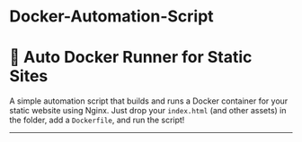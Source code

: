 # Docker-Automation-Script
# 🐳 Auto Docker Runner for Static Sites

A simple automation script that builds and runs a Docker container for your static website using Nginx. Just drop your `index.html` (and other assets) in the folder, add a `Dockerfile`, and run the script!

---

